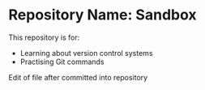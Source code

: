 # Repository Name: Sandbox

This repository is for:

* Learning about version control systems
* Practising Git commands

Edit of file after committed into repository

